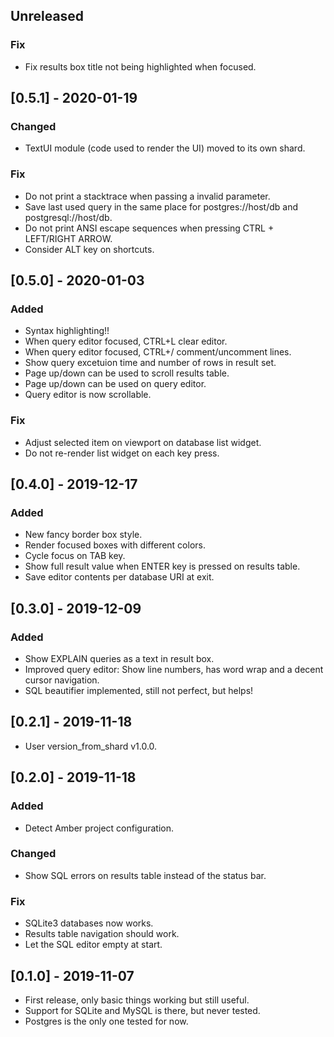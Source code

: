 ## Unreleased
### Fix
- Fix results box title not being highlighted when focused.

## [0.5.1] - 2020-01-19
### Changed
- TextUI module (code used to render the UI) moved to its own shard.

### Fix
- Do not print a stacktrace when passing a invalid parameter.
- Save last used query in the same place for postgres://host/db and postgresql://host/db.
- Do not print ANSI escape sequences when pressing CTRL + LEFT/RIGHT ARROW.
- Consider ALT key on shortcuts.

## [0.5.0] - 2020-01-03
### Added
- Syntax highlighting!!
- When query editor focused, CTRL+L clear editor.
- When query editor focused, CTRL+/ comment/uncomment lines.
- Show query excetuion time and number of rows in result set.
- Page up/down can be used to scroll results table.
- Page up/down can be used on query editor.
- Query editor is now scrollable.

### Fix
- Adjust selected item on viewport on database list widget.
- Do not re-render list widget on each key press.

## [0.4.0] - 2019-12-17
### Added
- New fancy border box style.
- Render focused boxes with different colors.
- Cycle focus on TAB key.
- Show full result value when ENTER key is pressed on results table.
- Save editor contents per database URI at exit.

## [0.3.0] - 2019-12-09
### Added
- Show EXPLAIN queries as a text in result box.
- Improved query editor: Show line numbers, has word wrap and a decent cursor navigation.
- SQL beautifier implemented, still not perfect, but helps!

## [0.2.1] - 2019-11-18
- User version_from_shard v1.0.0.

## [0.2.0] - 2019-11-18
### Added
- Detect Amber project configuration.

### Changed
- Show SQL errors on results table instead of the status bar.

### Fix
- SQLite3 databases now works.
- Results table navigation should work.
- Let the SQL editor empty at start.

## [0.1.0] - 2019-11-07

- First release, only basic things working but still useful.
- Support for SQLite and MySQL is there, but never tested.
- Postgres is the only one tested for now.
